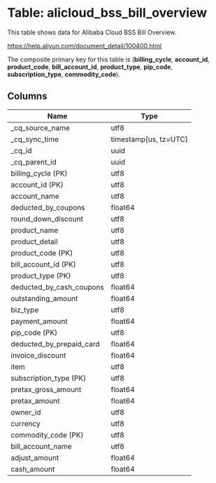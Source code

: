 # Table: alicloud_bss_bill_overview

This table shows data for Alibaba Cloud BSS Bill Overview.

https://help.aliyun.com/document_detail/100400.html

The composite primary key for this table is (**billing_cycle**, **account_id**, **product_code**, **bill_account_id**, **product_type**, **pip_code**, **subscription_type**, **commodity_code**).

## Columns

| Name          | Type          |
| ------------- | ------------- |
|_cq_source_name|utf8|
|_cq_sync_time|timestamp[us, tz=UTC]|
|_cq_id|uuid|
|_cq_parent_id|uuid|
|billing_cycle (PK)|utf8|
|account_id (PK)|utf8|
|account_name|utf8|
|deducted_by_coupons|float64|
|round_down_discount|utf8|
|product_name|utf8|
|product_detail|utf8|
|product_code (PK)|utf8|
|bill_account_id (PK)|utf8|
|product_type (PK)|utf8|
|deducted_by_cash_coupons|float64|
|outstanding_amount|float64|
|biz_type|utf8|
|payment_amount|float64|
|pip_code (PK)|utf8|
|deducted_by_prepaid_card|float64|
|invoice_discount|float64|
|item|utf8|
|subscription_type (PK)|utf8|
|pretax_gross_amount|float64|
|pretax_amount|float64|
|owner_id|utf8|
|currency|utf8|
|commodity_code (PK)|utf8|
|bill_account_name|utf8|
|adjust_amount|float64|
|cash_amount|float64|